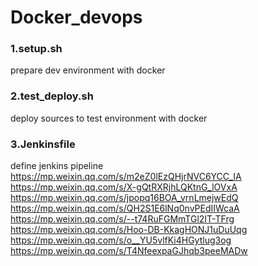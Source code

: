 # Docker_devops
### 1.setup.sh
prepare dev environment with docker
### 2.test_deploy.sh
deploy sources to test environment with docker
### 3.Jenkinsfile
define jenkins pipeline
https://mp.weixin.qq.com/s/m2eZ0lEzQHjrNVC6YCC_IA
https://mp.weixin.qq.com/s/X-gQtRXRjhLQKtnG_lOVxA
https://mp.weixin.qq.com/s/jpopq16BOA_vrnLmejwEdQ
https://mp.weixin.qq.com/s/QH2S1E6lNq0nvPEdIIWcaA
https://mp.weixin.qq.com/s/--t74RuFGMmTGl2IT-TFrg
https://mp.weixin.qq.com/s/Hoo-DB-KkagHONJ1uDuUqg
https://mp.weixin.qq.com/s/o__YU5vlfKi4HGytlug3og
https://mp.weixin.qq.com/s/T4NfeexpaGJhqb3peeMADw
